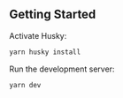 ## Getting Started

Activate Husky:

```bash
yarn husky install
```

Run the development server:

```bash
yarn dev
```
